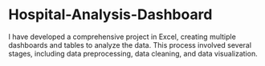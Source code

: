 # Hospital-Analysis-Dashboard
I have developed a comprehensive project in Excel, creating multiple dashboards and tables to analyze the data. This process involved several stages, including data preprocessing, data cleaning, and data visualization.
